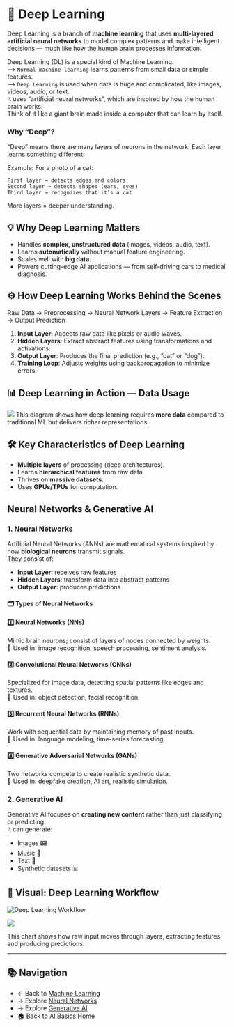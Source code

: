 # 🤖 Deep Learning

Deep Learning is a branch of **machine learning** that uses **multi-layered artificial neural networks** to model complex patterns and make intelligent decisions — much like how the human brain processes information.


Deep Learning (DL) is a special kind of Machine Learning.  
    --> `Normal machine learning` learns patterns from small data or simple features.  
    --> `Deep Learning` is used when data is huge and complicated, like images, videos, audio, or text.  
It uses “artificial neural networks”, which are inspired by how the human brain works.    
Think of it like a giant brain made inside a computer that can learn by itself.

### Why “Deep”?

“Deep” means there are many layers of neurons in the network. Each layer learns something different:  

Example: For a photo of a cat:  

    First layer → detects edges and colors  
    Second layer → detects shapes (ears, eyes)  
    Third layer → recognizes that it’s a cat  
More layers = deeper understanding.


## 💡 Why Deep Learning Matters
- Handles **complex, unstructured data** (images, videos, audio, text).
- Learns **automatically** without manual feature engineering.
- Scales well with **big data**.
- Powers cutting-edge AI applications — from self-driving cars to medical diagnosis.



## ⚙ How Deep Learning Works Behind the Scenes
Raw Data → Preprocessing → Neural Network Layers → Feature Extraction → Output Prediction

1. **Input Layer**: Accepts raw data like pixels or audio waves.  
2. **Hidden Layers**: Extract abstract features using transformations and activations.  
3. **Output Layer**: Produces the final prediction (e.g., “cat” or “dog”).  
4. **Training Loop**: Adjusts weights using backpropagation to minimize errors.



## 📊 Deep Learning in Action — Data Usage

![](https://dezyre.gumlet.io/images/blog/Deep+Learning+vs+Machine+Learning+-What's+the+Difference%3F/The+Difference+Between+Machine+Learning+and+Deep+Learning.png?w=376&dpr=2.6)
This diagram shows how deep learning requires **more data** compared to traditional ML but delivers richer representations.



## 🛠 Key Characteristics of Deep Learning
- **Multiple layers** of processing (deep architectures).  
- Learns **hierarchical features** from raw data.  
- Thrives on **massive datasets**.  
- Uses **GPUs/TPUs** for computation.


##  Neural Networks & Generative AI

### 1. Neural Networks
Artificial Neural Networks (ANNs) are mathematical systems inspired by how **biological neurons** transmit signals.  
They consist of:
- **Input Layer**: receives raw features  
- **Hidden Layers**: transform data into abstract patterns  
- **Output Layer**: produces predictions

#### 🗂 Types of Neural Networks 

#### 1️⃣ Neural Networks (NNs)
Mimic brain neurons; consist of layers of nodes connected by weights.  
📌 Used in: image recognition, speech processing, sentiment analysis.

#### 2️⃣ Convolutional Neural Networks (CNNs)
Specialized for image data, detecting spatial patterns like edges and textures.  
📌 Used in: object detection, facial recognition.

#### 3️⃣ Recurrent Neural Networks (RNNs)
Work with sequential data by maintaining memory of past inputs.  
📌 Used in: language modeling, time-series forecasting.

#### 4️⃣ Generative Adversarial Networks (GANs)
Two networks compete to create realistic synthetic data.  
📌 Used in: deepfake creation, AI art, realistic simulation.


### 2. Generative AI
Generative AI focuses on **creating new content** rather than just classifying or predicting.  
It can generate:
- Images 🖼️  
- Music 🎵  
- Text 📜  
- Synthetic datasets 📊



## 📌 Visual: Deep Learning Workflow

![Deep Learning Workflow](https://www.researchgate.net/publication/367479051/figure/fig3/AS:11431281115337252@1674841302245/Flow-chart-of-deep-learning-model-28.png)

![](https://dezyre.gumlet.io/images/blog/Deep+Learning+vs+Machine+Learning+-What's+the+Difference%3F/The+Difference+Between+Machine+Learning+and+Deep+Learning.png?w=376&dpr=2.6)  

This chart shows how raw input moves through layers, extracting features and producing predictions.


---

## 📚 Navigation
- ← Back to [Machine Learning](../Machine_Learning.md)  
- → Explore [Neural Networks](./Neural_Networks.md)  
- → Explore [Generative AI](./Generative_AI.md)  
- 🏠 Back to [AI Basics Home](../../README.md)
